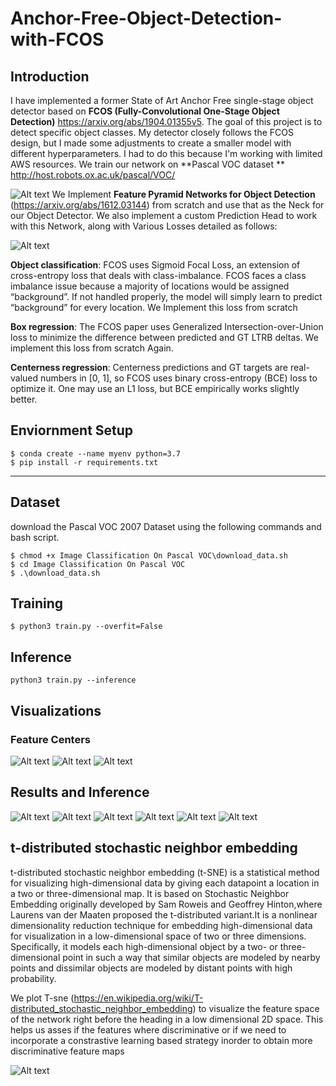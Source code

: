 # Anchor-Free-Object-Detection-with-FCOS
 ## Introduction

 I have implemented a former State of Art Anchor Free single-stage object detector based on **FCOS (Fully-Convolutional One-Stage Object Detection)** https://arxiv.org/abs/1904.01355v5. The goal of this project is to detect specific object classes. My detector closely follows the FCOS design, but I made some adjustments to create a smaller model with different hyperparameters. I had to do this because I'm working with limited AWS resources. We train our network on **Pascal VOC dataset ** http://host.robots.ox.ac.uk/pascal/VOC/

![Alt text](assets/FCOS.png)
We Implement **Feature Pyramid Networks for Object Detection** (https://arxiv.org/abs/1612.03144) from scratch and use that as the Neck for our Object Detector. We also implement a custom Prediction Head to work with this Network, along with Various Losses detailed as follows:


![Alt text](assets/FPN.png)

**Object classification**: FCOS uses Sigmoid Focal Loss, an extension of cross-entropy loss that deals with class-imbalance. FCOS faces a class imbalance issue because a majority of locations would be assigned “background”. If not handled properly, the model will simply learn to predict “background” for every location. We Implement this loss from scratch



**Box regression**: The FCOS paper uses Generalized Intersection-over-Union loss to minimize the difference between predicted and GT LTRB deltas. We  implement this loss from scratch Again.




**Centerness regression**: Centerness predictions and GT targets are real-valued numbers in [0, 1], so FCOS uses binary cross-entropy (BCE) loss to optimize it. One may use an L1 loss, but BCE empirically works slightly better.

## Enviornment Setup
```
$ conda create --name myenv python=3.7
$ pip install -r requirements.txt
```
---
## Dataset
download the Pascal VOC 2007 Dataset using the following commands and bash script.
```
$ chmod +x Image Classification On Pascal VOC\download_data.sh
$ cd Image Classification On Pascal VOC
$ .\download_data.sh
```

## Training 
```
$ python3 train.py --overfit=False
```

## Inference
```
python3 train.py --inference 
```

##  Visualizations
### Feature Centers 
 ![Alt text](assets/image-1.png)
 ![Alt text](assets/image-2.png)
 ![Alt text](assets/image-3.png)

 ## Results and Inference 
 ![Alt text](assets/image-4.png)
 ![Alt text](assets/image-5.png)
 ![Alt text](assets/image-6.png)
 ![Alt text](assets/image-7.png)
 ![Alt text](assets/image-8.png)
 ![Alt text](assets/image-9.png)

 ## t-distributed stochastic neighbor embedding

 t-distributed stochastic neighbor embedding (t-SNE) is a statistical method for visualizing high-dimensional data by giving each datapoint a location in a two or three-dimensional map. It is based on Stochastic Neighbor Embedding originally developed by Sam Roweis and Geoffrey Hinton,where Laurens van der Maaten proposed the t-distributed variant.It is a nonlinear dimensionality reduction technique for embedding high-dimensional data for visualization in a low-dimensional space of two or three dimensions. Specifically, it models each high-dimensional object by a two- or three-dimensional point in such a way that similar objects are modeled by nearby points and dissimilar objects are modeled by distant points with high probability.

 We plot T-sne (https://en.wikipedia.org/wiki/T-distributed_stochastic_neighbor_embedding) to visualize the feature space of the network right before the heading in a low dimensional 2D space. This helps us asses if the features where discriminative or if we need to incorporate a constrastive learning based strategy inorder to obtain more discriminative feature maps


 ![Alt text](assets/tsne.png)